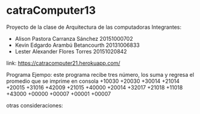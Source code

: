 # catraComputer13

Proyecto de la clase de Arquitectura de las computadoras
Integrantes:
  * Alison Pastora Carranza Sánchez 20151000702
  * Kevin Edgardo Arambú Betancourth 20131006833
  * Lester Alexander Flores Torres 20151020842
  
  
  link:
  https://catracomputer21.herokuapp.com/
  
  
 Programa Ejempo: este programa recibe tres número, los suma y regresa el promedio que se imprime en consola
+10030
+20030
+30014
+21014
+20015
+31016
+42009
+21015
+40000
+20014
+32017
+21018
+11018
+43000
+00000
+00007
+00001
+00007



otras consideraciones:
